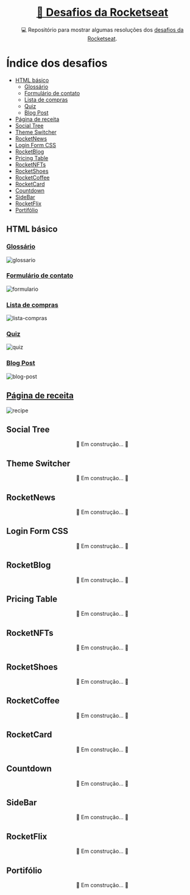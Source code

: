 <h1 align="center">
    <a href="https://app.rocketseat.com.br/discover/challenges"> 🚀 Desafios da Rocketseat </a>
</h1>
<p align="center"> 💻 Repositório para mostrar algumas resoluções dos <a href="https://app.rocketseat.com.br/discover/challenges">desafios da Rocketseat</a>. </p>

Índice dos desafios
===================
<!--ts-->
   * [HTML básico](#html-básico)
      * [Glossário](#glossário)
      * [Formulário de contato](#formulário-de-contato)
      * [Lista de compras](#lista-de-compras)
      * [Quiz](#quiz)
      * [Blog Post](#blog-post)
   * [Página de receita](#página-de-receita)
   * [Social Tree](#social-tree)
   * [Theme Switcher](#theme-switcher)
   * [RocketNews](#rocketnews)
   * [Login Form CSS](#login-form-css)
   * [RocketBlog](#rocketblog)
   * [Pricing Table](#pricing-table)
   * [RocketNFTs](#rocketnfts)
   * [RocketShoes](#rocketshoes)
   * [RocketCoffee](#rocketcoffee)
   * [RocketCard](#rocketcard)
   * [Countdown](#countdown)
   * [SideBar](#sidebar)
   * [RocketFlix](#rocketflix)
   * [Portifólio](#portifólio)
<!--te-->

## HTML básico

### [Glossário](https://github.com/LucasSPaiva/challenges-rockeseat/blob/main/html-basic/glossary.html)
![glossario](https://user-images.githubusercontent.com/65200790/156936848-a232da85-6210-4291-a2ee-8df046dbf9d0.jpg)


### [Formulário de contato](https://github.com/LucasSPaiva/challenges-rockeseat/blob/main/html-basic/formulario-contatos.html)
![formulario](https://user-images.githubusercontent.com/65200790/156936850-fe476705-40d3-484a-9705-5a3a3cd154dc.jpg)


### [Lista de compras](https://github.com/LucasSPaiva/challenges-rocketseat/blob/main/html-basic/lista-compras.html)
![lista-compras](https://user-images.githubusercontent.com/65200790/156947306-8fe5ee5a-bbd8-42f7-9429-032923443e2a.jpg)


### [Quiz](https://github.com/LucasSPaiva/challenges-rocketseat/blob/main/html-basic/quiz.html)
![quiz](https://user-images.githubusercontent.com/65200790/156947308-8f291e8f-25c4-4586-92b5-4f41e3dab702.jpg)


### [Blog Post](https://github.com/LucasSPaiva/challenges-rocketseat/blob/main/html-basic/blog-post.html)
![blog-post](https://user-images.githubusercontent.com/65200790/156947303-2db961ad-309b-4929-aab5-c23b5bf0c894.jpg)


## [Página de receita](https://github.com/LucasSPaiva/challenges-rocketseat/tree/main/recipe-page)
![recipe](https://user-images.githubusercontent.com/65200790/157096320-a27797c6-9bb8-479b-bb6b-987a3552bdc4.png)



## Social Tree
<p align="center">	🚧  Em construção...  🚧 </p>

## Theme Switcher 
<p align="center">	🚧  Em construção...  🚧 </p>

## RocketNews
<p align="center">	🚧  Em construção...  🚧 </p>

## Login Form CSS
<p align="center">	🚧  Em construção...  🚧 </p>

## RocketBlog 
<p align="center">	🚧  Em construção...  🚧 </p>

## Pricing Table
<p align="center">	🚧  Em construção...  🚧 </p>

## RocketNFTs
<p align="center">	🚧  Em construção...  🚧 </p>

## RocketShoes
<p align="center">	🚧  Em construção...  🚧 </p>

## RocketCoffee
<p align="center">	🚧  Em construção...  🚧 </p>

## RocketCard
<p align="center">	🚧  Em construção...  🚧 </p>

## Countdown
<p align="center">	🚧  Em construção...  🚧 </p>

## SideBar
<p align="center">	🚧  Em construção...  🚧 </p>

## RocketFlix
<p align="center">	🚧  Em construção...  🚧 </p>

## Portifólio
<p align="center">	🚧  Em construção...  🚧 </p>
